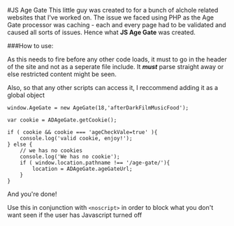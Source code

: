 #JS Age Gate
This little guy was created to for a bunch of alchole related websites that I've worked on. The issue we faced using PHP as the Age Gate processor was caching - each and every page had to be validated and caused all sorts of issues. Hence what **JS Age Gate** was created.

###How to use:

As this needs to fire before any other code loads, it must to go in the header of the site and not as a seperate file include. It ***must*** parse straight away or else restricted content might be seen. 

Also, so that any other scripts can access it, I reccommend adding it as a global object

	window.AgeGate = new AgeGate(18,'afterDarkFilmMusicFood');

    var cookie = ADAgeGate.getCookie();
              
	if ( cookie && cookie === 'ageCheckVale=true' ){
		console.log('valid cookie, enjoy!');
	} else {
		// we has no cookies
		console.log('We has no cookie');
		if ( window.location.pathname !== '/age-gate/'){
			location = ADAgeGate.ageGateUrl;
		}
	}
	
And you're done!

Use this in conjunction with `<noscript>` in order to block what you don't want seen if the user has Javascript turned off
